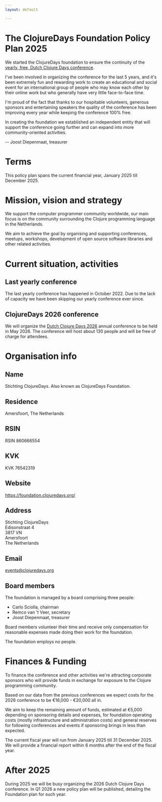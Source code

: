 ```yaml
---
layout: default

---
```

# The ClojureDays Foundation Policy Plan 2025

We started the ClojureDays foundation to ensure the continuity of the
[yearly, free, Dutch Clojure Days
conference](https://clojuredays.org/).

I've been involved in organizing the conference for the last 5 years, and it's been
extremely fun and rewarding work to create an educational and social
event for an international group of people who may know each other by
their online work but who generally have very little face-to-face
time.

I'm proud of the fact that thanks to our hospitable volunteers, generous
sponsors and entertaining speakers the quality of the conference has been
improving every year while keeping the conference 100% free.

In creating the foundation we established an independent entity that
will support the conference going further and can expand into more
community-oriented activities.

  -- Joost Diepenmaat, treasurer

# Terms

This policy plan spans the current financial year, January 2025 till December 2025.

# Mission, vision and strategy

We support the computer programmer community worldwide, our main focus
is on the community surrounding the Clojure programming language in
the Netherlands.

We aim to achieve the goal by organising and supporting conferences,
meetups, workshops, development of open source software libraries
and other related activities.

# Current situation, activities

## Last yearly conference

The last yearly conference has happened in October 2022. Due to the lack of capacity
we have been skipping our yearly conference ever since.

## ClojureDays 2026 conference

We will organize the [Dutch Clojure Days
2026](https://clojuredays.org) annual conference to be held in May 2026.
The conference will host about 130 people and will be free of
charge for attendees.

# Organisation info

## Name

Stichting ClojureDays. Also known as ClojureDays Foundation.

## Residence

Amersfoort, The Netherlands

## RSIN

RSIN 860666554

## KVK

KVK 76542319

## Website

<https://foundation.clojuredays.org/>

## Address

Stichting ClojureDays<br />
Edisonstraat 4<br />
3817 VN<br />
Amersfoort<br />
The Netherlands<br />

## Email

[events@clojuredays.org](mailto:events@clojuredays.org)

## Board members

The foundation is managed by a board comprising three people:

-   Carlo Sciolla, chairman
-   Remco van 't Veer, secretary
-   Joost Diepenmaat, treasurer

Board members volunteer their time and receive only compensation for
reasonable expenses made doing their work for the foundation.

The foundation employs no people.

# Finances & Funding

To finance the conference and other activities we're attracting
corporate sponsors who will provide funds in exchange for exposure to
the Clojure programming community.

Based on our data from the previous conferences we expect costs for
the 2026 conference to be €16,000 - €20,000 all in.

We aim to keep the remaining amount of funds, estimated at €5,000 depending
on sponsoring details and expenses, for foundation operating costs
(mostly infrastructure and administration costs) and general reserves
for following conferences and events if sponsoring brings in less than expected.

The current fiscal year will run from January 2025 till 31
December 2025. We will provide a financial report within 6 months
after the end of the fiscal year.

# After 2025

During 2025 we will be busy organizing the 2026 Dutch Clojure Days conference.
In Q1 2026 a new policy plan will be published, detailing the Foundation plan
for such year.
